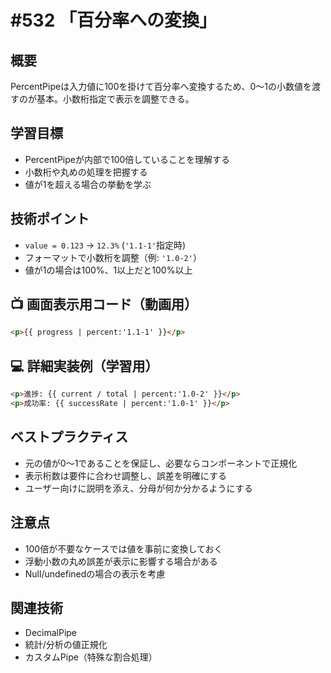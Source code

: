 # #532 「百分率への変換」

## 概要
PercentPipeは入力値に100を掛けて百分率へ変換するため、0〜1の小数値を渡すのが基本。小数桁指定で表示を調整できる。

## 学習目標
- PercentPipeが内部で100倍していることを理解する
- 小数桁や丸めの処理を把握する
- 値が1を超える場合の挙動を学ぶ

## 技術ポイント
- `value = 0.123` → `12.3%` (`'1.1-1'`指定時)
- フォーマットで小数桁を調整（例: `'1.0-2'`）
- 値が1の場合は100%、1以上だと100%以上

## 📺 画面表示用コード（動画用）
```html
<p>{{ progress | percent:'1.1-1' }}</p>
```

## 💻 詳細実装例（学習用）
```html
<p>進捗: {{ current / total | percent:'1.0-2' }}</p>
<p>成功率: {{ successRate | percent:'1.0-1' }}</p>
```

## ベストプラクティス
- 元の値が0〜1であることを保証し、必要ならコンポーネントで正規化
- 表示桁数は要件に合わせ調整し、誤差を明確にする
- ユーザー向けに説明を添え、分母が何か分かるようにする

## 注意点
- 100倍が不要なケースでは値を事前に変換しておく
- 浮動小数の丸め誤差が表示に影響する場合がある
- Null/undefinedの場合の表示を考慮

## 関連技術
- DecimalPipe
- 統計/分析の値正規化
- カスタムPipe（特殊な割合処理）
